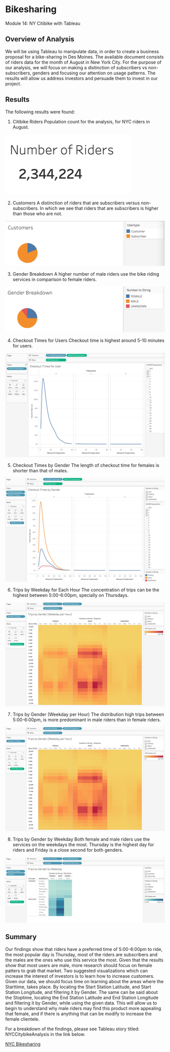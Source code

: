 # Bikesharing
Module 14: NY Citibike with Tableau


## Overview of Analysis
We will be using Tableau to manipulate data, in order to create a business proposal for a bike-sharing in Des Moines. The available document consists of riders data for the month of August in New York City. For the purpose of our analysis, we will focus on making a distinction of subscribers vs non-subscribers, genders and focusing our attention on usage patterns. The results will allow us address investors and persuade them to invest in our project.

## Results
The following results were found:
1. Citibike Riders 
Population count for the analysis, for NYC riders in August.

![Citibike Riders](https://github.com/cynmmarin/Bikesharing/blob/6cbba7bf53585f71168e2590b168cc52a8b4eb3c/Images/Citibike%20Riders.png)

2. Customers
A distinction of riders that are subscribers versus non-subscribers. In which we see that riders that are subscribers is higher than those who are not.

![Customers](https://github.com/cynmmarin/Bikesharing/blob/6cbba7bf53585f71168e2590b168cc52a8b4eb3c/Images/Customers.png)

3. Gender Breakdown
A higher number of male riders use the bike riding services in comparison to female riders.

![Gender Breakdown](https://github.com/cynmmarin/Bikesharing/blob/6cbba7bf53585f71168e2590b168cc52a8b4eb3c/Images/Gender%20Breakdown.png)


4. Checkout Times for Users
Checkout time is highest around 5-10 minutes for users.

![Checkout Times for Users](https://github.com/cynmmarin/Bikesharing/blob/6cbba7bf53585f71168e2590b168cc52a8b4eb3c/Images/Checkout%20Times%20for%20User.png)


5. Checkout Times by Gender
The length of checkout time for females is shorter than that of males.

![Checkout Times by Gender](https://github.com/cynmmarin/Bikesharing/blob/6cbba7bf53585f71168e2590b168cc52a8b4eb3c/Images/Checkout%20Times%20by%20Gender.png)


6. Trips by Weekday for Each Hour
The concentration of trips can be the highest between 5:00-6:00pm, specially on Thursdays.

![Trips by Weekday for Each Hour](https://github.com/cynmmarin/Bikesharing/blob/6cbba7bf53585f71168e2590b168cc52a8b4eb3c/Images/Trips%20by%20Gender%20(Weekday%20per%20Hour).png)


7. Trips by Gender (Weekday per Hour)
The distribution high trips between 5:00-6:00pm, is more predominant in male riders than in female riders.

![Trips by Gender](https://github.com/cynmmarin/Bikesharing/blob/6cbba7bf53585f71168e2590b168cc52a8b4eb3c/Images/Trips%20by%20Gender%20(Weekday%20per%20Hour).png)


8. Trips by Gender by Weekday
Both female and male riders use the services on the weekdays the most. Thursday is the highest day for riders and Friday is a close second for both genders.

![Trips by Gender by Weekday](https://github.com/cynmmarin/Bikesharing/blob/6cbba7bf53585f71168e2590b168cc52a8b4eb3c/Images/Trips%20by%20Gender%20by%20Weekday.png)



## Summary
Our findings show that riders have a preferred time of 5:00-6:00pm to ride, the most popular day is Thursday, most of the riders are subscribers and the males are the ones who use this service the most. Given that the results show that most users are male, more research should focus on female patters to grab that market. Two suggested visualizations which can increase the interest of investors is to learn how to increase customers. Given our data, we should focus time on learning about the areas where the Starttime, takes place. By locating the Start Station Latitude, and Start Station Longitude, and filtering it by Gender. The same can be said about the Stoptime, locating the End Station Latitude and End Station Longitude and filtering it by Gender, while using the given data. This will allow us to begin to understand why male riders may find this product more appealing that female, and if there is anything that can be modify to increase the female clientele. 

For a breakdown of the findings, please see Tableau story titled: NYCCitybikeAnalysis in the link below.

[NYC Bikesharing](https://public.tableau.com/app/profile/cynthia.marin/viz/NYCBikesharing_16242647495870/NYCCitibikeAnalysis)
